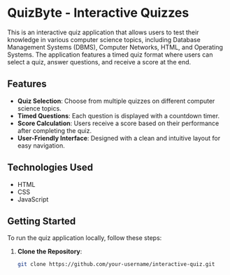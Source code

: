 # QuizByte - Interactive Quizzes

This is an interactive quiz application that allows users to test their knowledge in various computer science topics, including Database Management Systems (DBMS), Computer Networks, HTML, and Operating Systems. The application features a timed quiz format where users can select a quiz, answer questions, and receive a score at the end.

## Features

- **Quiz Selection**: Choose from multiple quizzes on different computer science topics.
- **Timed Questions**: Each question is displayed with a countdown timer.
- **Score Calculation**: Users receive a score based on their performance after completing the quiz.
- **User-Friendly Interface**: Designed with a clean and intuitive layout for easy navigation.

## Technologies Used

- HTML
- CSS
- JavaScript

## Getting Started

To run the quiz application locally, follow these steps:

1. **Clone the Repository**:
   ```bash
   git clone https://github.com/your-username/interactive-quiz.git
